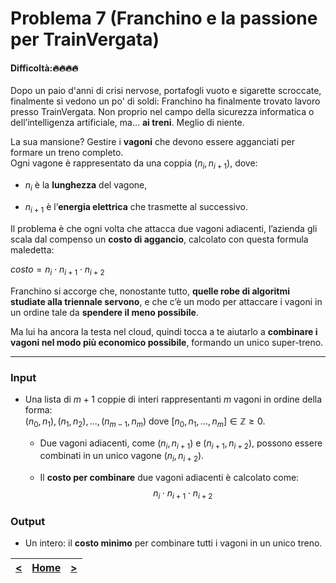# Problema 7 (**Franchino e la passione per TrainVergata**)
#### Difficoltà:🔥🔥🔥🔥

Dopo un paio d'anni di crisi nervose, portafogli vuoto e sigarette scroccate, finalmente si vedono un po' di soldi: Franchino ha finalmente trovato lavoro presso TrainVergata.
Non proprio nel campo della sicurezza informatica o dell’intelligenza artificiale, ma… **ai treni**. Meglio di niente.

La sua mansione? Gestire i **vagoni** che devono essere agganciati per formare un treno completo.  
Ogni vagone è rappresentato da una coppia $(n_i, n_{i+1})$, dove:

- $n_i$ è la **lunghezza** del vagone,
    
- $n_{i+1}$ è l’**energia elettrica** che trasmette al successivo.


Il problema è che ogni volta che attacca due vagoni adiacenti, l’azienda gli scala dal compenso un **costo di aggancio**, calcolato con questa formula maledetta:

$costo = n_i\cdot n_{i+1}\cdot n_{i+2}$

Franchino si accorge che, nonostante tutto, **quelle robe di algoritmi studiate alla triennale servono**, e che c’è un modo per attaccare i vagoni in un ordine tale da **spendere il meno possibile**.

Ma lui ha ancora la testa nel cloud, quindi tocca a te aiutarlo a **combinare i vagoni nel modo più economico possibile**, formando un unico super-treno.

---

### **Input**

- Una lista di  $m+1$ coppie di interi rappresentanti $m$ vagoni in ordine della forma:  
    $(n_0, n_1), (n_1, n_2), ..., (n_{m-1}, n_m)$
    dove $[n_0, n_1, ..., n_m]\in\mathbb Z\ge 0$.
    
	- Due vagoni adiacenti, come $(n_i, n_{i+1})$ e $(n_{i+1}, n_{i+2})$, possono essere combinati in un unico vagone $(n_i, n_{i+2})$.
    
	- Il **costo per combinare** due vagoni adiacenti è calcolato come: $$n_i\cdot n_{i+1}\cdot n_{i+2}$$
### **Output**

- Un intero: il **costo minimo** per combinare tutti i vagoni in un unico treno.

| [**<**](../06/README.md) | [**Home**](../../README.md) | [**>**](../08/README.md) |
| :----------------------: | :-------------------------: | :----------------------: |
